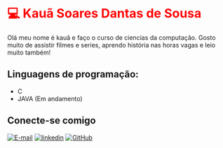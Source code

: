 <h1> 
  <a href="https://www.linkedin.com/in/kau%C3%A3-soares-dantas-de-sousa-b37817267/" style="color: #f00 !important; text-decoration: none; color: inherit;">
    <span>💻 Kauã Soares Dantas de Sousa</span>
  </a>
</h1>

Olá meu nome é kauã e faço o curso de ciencias da computação. Gosto muito de assistir filmes e series, aprendo história nas horas vagas e leio muito também!

## Linguagens de programação: 
- C
- JAVA (Em andamento)

## Conecte-se comigo
[![E-mail](https://img.shields.io/badge/-Email-0077B5?style=for-the-badge&logo=microsoft-outlook&logoColor=white)](mailto:kaua.soares17@outlook.com)
[![linkedin](https://img.shields.io/badge/linkedin-0A66C2?style=for-the-badge&logo=linkedin&logoColor=white)](https://www.linkedin.com/in/kau%C3%A3-soares-dantas-de-sousa-b37817267/)
[![GitHub](https://img.shields.io/badge/GitHub-0077B5?style=for-the-badge&logo=github&logoColor=white)](https://github.com/KauaSDS)
 
